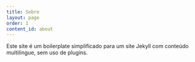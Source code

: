 ```yaml
---
title: Sobre
layout: page
order: 1
content_id: about
---
```


Este site é um boilerplate simplificado para um site Jekyll com conteúdo multilingue, sem uso de plugins.
